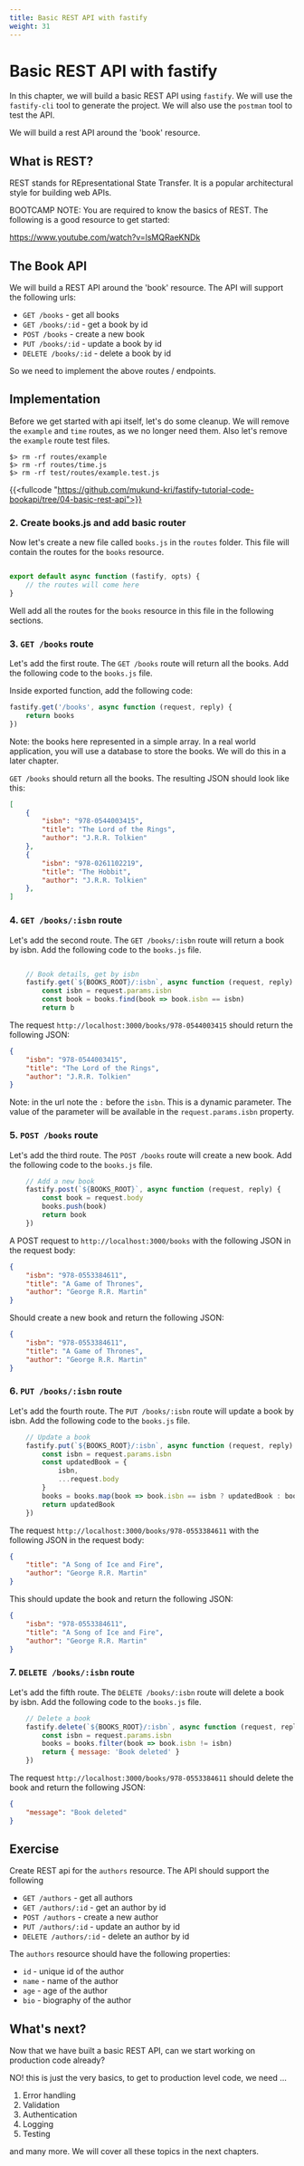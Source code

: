 ```yaml
---
title: Basic REST API with fastify
weight: 31
---
```


# Basic REST API with fastify

In this chapter, we will build a basic REST API using `fastify`. We will use the 
`fastify-cli` tool to generate the project. We will also use the `postman` tool to test
the API.

We will build a rest API around the 'book' resource.

## What is REST?

REST stands for REpresentational State Transfer. It is a popular architectural style for
building web APIs. 

BOOTCAMP NOTE: You are required to know the basics of REST. The following is a good 
resource to get started:

https://www.youtube.com/watch?v=lsMQRaeKNDk

## The Book API

We will build a REST API around the 'book' resource. The API will support the following
urls:

- `GET /books` - get all books
- `GET /books/:id` - get a book by id
- `POST /books` - create a new book
- `PUT /books/:id` - update a book by id
- `DELETE /books/:id` - delete a book by id

So we need to implement the above routes / endpoints.

## Implementation

Before we get started with api itself, let's do some cleanup. We will remove the
`example` and `time` routes, as we no longer need them. Also let's remove the
`example` route test files.

```shell
$> rm -rf routes/example
$> rm -rf routes/time.js
$> rm -rf test/routes/example.test.js
```

{{<fullcode "https://github.com/mukund-kri/fastify-tutorial-code-bookapi/tree/04-basic-rest-api">}}

### 2. Create books.js and add basic router

Now let's create a new file called `books.js` in the `routes` folder. This file will
   contain the routes for the `books` resource.

```js

export default async function (fastify, opts) {
    // the routes will come here
}

```

Well add all the routes for the `books` resource in this file in the following sections.

### 3. `GET /books` route

Let's add the first route. The `GET /books` route will return all the books. Add the
following code to the `books.js` file.

Inside exported function, add the following code:

```js
fastify.get('/books', async function (request, reply) {
    return books
})
```

Note: the books here represented in a simple array. In a real world application, you
will use a database to store the books. We will do this in a later chapter.

`GET /books` should return all the books. The resulting JSON should look like this:

```json
[
    {
        "isbn": "978-0544003415",
        "title": "The Lord of the Rings",
        "author": "J.R.R. Tolkien"
    },
    {
        "isbn": "978-0261102219",
        "title": "The Hobbit",
        "author": "J.R.R. Tolkien"
    },
]
```

### 4. `GET /books/:isbn` route

Let's add the second route. The `GET /books/:isbn` route will return a book by isbn. Add the
following code to the `books.js` file.

```js

    // Book details, get by isbn
    fastify.get(`${BOOKS_ROOT}/:isbn`, async function (request, reply) {
        const isbn = request.params.isbn
        const book = books.find(book => book.isbn == isbn)
        return b   
```

The request `http://localhost:3000/books/978-0544003415` should return the following
JSON:

```json
{
    "isbn": "978-0544003415",
    "title": "The Lord of the Rings",
    "author": "J.R.R. Tolkien"
}
```

Note: in the url note the `:` before the `isbn`. This is a dynamic parameter. The
value of the parameter will be available in the `request.params.isbn` property.

### 5. `POST /books` route

Let's add the third route. The `POST /books` route will create a new book. Add the
following code to the `books.js` file.

```js
    // Add a new book
    fastify.post(`${BOOKS_ROOT}`, async function (request, reply) {
        const book = request.body
        books.push(book)
        return book
    })
```

A POST request to `http://localhost:3000/books` with the following JSON in the request 
body:

```json
{
    "isbn": "978-0553384611",
    "title": "A Game of Thrones",
    "author": "George R.R. Martin"
}
```

Should create a new book and return the following JSON:

```json
{
    "isbn": "978-0553384611",
    "title": "A Game of Thrones",
    "author": "George R.R. Martin"
}
```

### 6. `PUT /books/:isbn` route

Let's add the fourth route. The `PUT /books/:isbn` route will update a book by isbn. Add the
following code to the `books.js` file.

```js
    // Update a book
    fastify.put(`${BOOKS_ROOT}/:isbn`, async function (request, reply) {
        const isbn = request.params.isbn
        const updatedBook = {
            isbn,
            ...request.body
        }
        books = books.map(book => book.isbn == isbn ? updatedBook : book)
        return updatedBook
    })
```

The request `http://localhost:3000/books/978-0553384611` with the following JSON in the request body:

```json
{
    "title": "A Song of Ice and Fire",
    "author": "George R.R. Martin"
}
```

This should update the book and return the following JSON:

```json
{
    "isbn": "978-0553384611",
    "title": "A Song of Ice and Fire",
    "author": "George R.R. Martin"
}
```

### 7. `DELETE /books/:isbn` route

Let's add the fifth route. The `DELETE /books/:isbn` route will delete a book by isbn. Add the
following code to the `books.js` file.

```js
    // Delete a book
    fastify.delete(`${BOOKS_ROOT}/:isbn`, async function (request, reply) {
        const isbn = request.params.isbn
        books = books.filter(book => book.isbn != isbn)
        return { message: 'Book deleted' }
    })
```

The request `http://localhost:3000/books/978-0553384611` should delete the book and
return the following JSON:

```json
{
    "message": "Book deleted"
}
```

## Exercise

Create REST api for the `authors` resource. The API should support the following

- `GET /authors` - get all authors
- `GET /authors/:id` - get an author by id
- `POST /authors` - create a new author
- `PUT /authors/:id` - update an author by id
- `DELETE /authors/:id` - delete an author by id

The `authors` resource should have the following properties:

- `id` - unique id of the author
- `name` - name of the author
- `age` - age of the author
- `bio` - biography of the author

## What's next?

Now that we have built a basic REST API, can we start working on production code already?

NO! this is just the very basics, to get to production level code, we need ...
1. Error handling
2. Validation
3. Authentication
4. Logging
5. Testing

and many more. We will cover all these topics in the next chapters.


